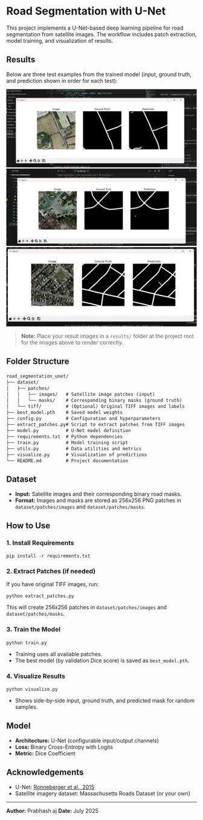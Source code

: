 # Road Segmentation with U-Net

This project implements a U-Net-based deep learning pipeline for road segmentation from satellite images. The workflow includes patch extraction, model training, and visualization of results.



## Results
Below are three test examples from the trained model (input, ground truth, and prediction shown in order for each test):

![](results/sample1.jpg)
![](results/sample2.jpg)
![](results/sample3.jpg)

> **Note:** Place your result images in a `results/` folder at the project root for the images above to render correctly.

## Folder Structure

```
road_segmentation_unet/
├── dataset/
│   ├── patches/
│   │   ├── images/   # Satellite image patches (input)
│   │   └── masks/    # Corresponding binary masks (ground truth)
│   └── tiff/         # (Optional) Original TIFF images and labels
├── best_model.pth    # Saved model weights
├── config.py         # Configuration and hyperparameters
├── extract_patches.py# Script to extract patches from TIFF images
├── model.py          # U-Net model definition
├── requirements.txt  # Python dependencies
├── train.py          # Model training script
├── utils.py          # Data utilities and metrics
├── visualize.py      # Visualization of predictions
└── README.md         # Project documentation
```

## Dataset
- **Input:** Satellite images and their corresponding binary road masks.
- **Format:** Images and masks are stored as 256x256 PNG patches in `dataset/patches/images` and `dataset/patches/masks`.

## How to Use

### 1. Install Requirements
```
pip install -r requirements.txt
```

### 2. Extract Patches (if needed)
If you have original TIFF images, run:
```
python extract_patches.py
```
This will create 256x256 patches in `dataset/patches/images` and `dataset/patches/masks`.

### 3. Train the Model
```
python train.py
```
- Training uses all available patches.
- The best model (by validation Dice score) is saved as `best_model.pth`.

### 4. Visualize Results
```
python visualize.py
```
- Shows side-by-side input, ground truth, and predicted mask for random samples.

## Model
- **Architecture:** U-Net (configurable input/output channels)
- **Loss:** Binary Cross-Entropy with Logits
- **Metric:** Dice Coefficient

## Acknowledgements
- U-Net: [Ronneberger et al., 2015](https://arxiv.org/abs/1505.04597)
- Satellite imagery dataset: Massachusetts Roads Dataset (or your own)

---

**Author:** Prabhash aj
**Date:** July 2025
